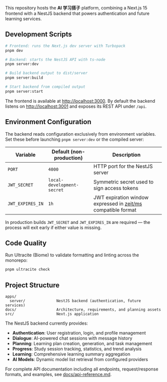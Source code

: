 This repository hosts the **AI 学习搭子** platform, combining a Next.js 15 frontend with a NestJS backend that powers authentication and future learning services.

## Development Scripts

```bash
# Frontend: runs the Next.js dev server with Turbopack
pnpm dev

# Backend: starts the NestJS API with ts-node
pnpm server:dev

# Build backend output to dist/server
pnpm server:build

# Start backend from compiled output
pnpm server:start
```

The frontend is available at [http://localhost:3000](http://localhost:3000). By default the backend listens on [http://localhost:3001](http://localhost:4000) and exposes its REST API under `/api`.

## Environment Configuration

The backend reads configuration exclusively from environment variables. Set these before launching `pnpm server:dev` or the compiled server:

| Variable | Default (non-production) | Description |
| --- | --- | --- |
| `PORT` | `4000` | HTTP port for the NestJS server |
| `JWT_SECRET` | `local-development-secret` | Symmetric secret used to sign access tokens |
| `JWT_EXPIRES_IN` | `1h` | JWT expiration window expressed in [zeit/ms](https://github.com/vercel/ms) compatible format |

In production builds `JWT_SECRET` and `JWT_EXPIRES_IN` are required — the process will exit early if either value is missing.

## Code Quality

Run Ultracite (Biome) to validate formatting and linting across the monorepo:

```bash
pnpm ultracite check
```

## Project Structure

```
apps/
  server/              NestJS backend (authentication, future services)
docs/                  Architecture, requirements, and planning assets
src/                   Next.js application
```

The NestJS backend currently provides:
- **Authentication**: User registration, login, and profile management
- **Dialogue**: AI-powered chat sessions with message history
- **Planning**: Learning plan creation, generation, and task management
- **Progress**: Study session tracking, statistics, and trend analysis
- **Learning**: Comprehensive learning summary aggregation
- **AI Models**: Dynamic model list retrieval from configured providers

For complete API documentation including all endpoints, request/response formats, and examples, see [docs/api-reference.md](docs/api-reference.md).
